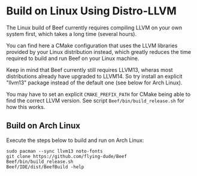 # Build on Linux Using Distro-LLVM

The Linux build of Beef currently requires compiling LLVM on your own system first,
which takes a long time (several hours).

You can find here a CMake configuration that uses the LLVM libraries provided by your Linux distribution instead,
which greatly reduces the time required to build and run Beef on your Linux machine.

Keep in mind that Beef currently still requires LLVM13, wheras most distributions already have upgraded to LLVM14.
So try install an explicit "llvm13" package instead of the default one (see below for Arch Linux).

You may have to set an explicit `CMAKE_PREFIX_PATH` for CMake being able to find the correct LLVM version.
See script `Beef/bin/build_release.sh` for how this works.

## Build on Arch Linux

Execute the steps below to build and run on Arch Linux:

```
sudo pacman --sync llvm13 noto-fonts
git clone https://github.com/flying-dude/Beef
Beef/bin/build_release.sh
Beef/IDE/dist/BeefBuild -help
```
